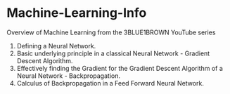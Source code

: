 # Machine-Learning-Info
Overview of Machine Learning from the 3BLUE1BROWN YouTube series
1. Defining a Neural Network.
2. Basic underlying principle in a classical Neural Network - Gradient Descent Algorithm.
3. Effectively finding the Gradient for the Gradient Descent Algorithm of a Neural Network - Backpropagation.
4. Calculus of Backpropagation in a Feed Forward Neural Network.
